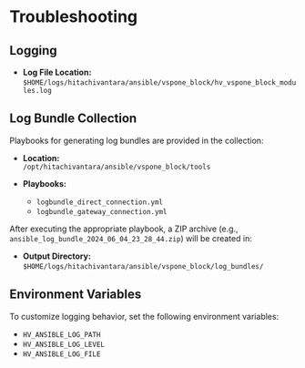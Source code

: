 # Troubleshooting

## Logging

- **Log File Location:**  
  `$HOME/logs/hitachivantara/ansible/vspone_block/hv_vspone_block_modules.log`

## Log Bundle Collection

Playbooks for generating log bundles are provided in the collection:

- **Location:**  
  `/opt/hitachivantara/ansible/vspone_block/tools`

- **Playbooks:**
  - `logbundle_direct_connection.yml`
  - `logbundle_gateway_connection.yml`

After executing the appropriate playbook, a ZIP archive (e.g., `ansible_log_bundle_2024_06_04_23_28_44.zip`) will be created in:

- **Output Directory:**  
  `$HOME/logs/hitachivantara/ansible/vspone_block/log_bundles/`

## Environment Variables

To customize logging behavior, set the following environment variables:

- `HV_ANSIBLE_LOG_PATH`
- `HV_ANSIBLE_LOG_LEVEL`
- `HV_ANSIBLE_LOG_FILE`
